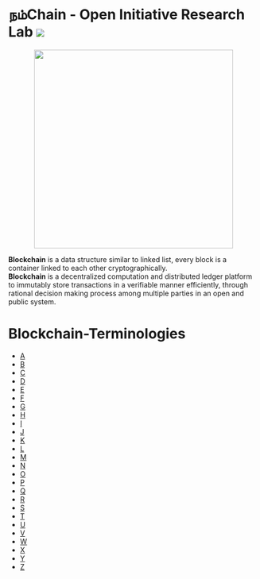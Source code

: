 # நம்Chain - Open Initiative Research Lab ![](https://img.shields.io/badge/Project-Nam-ff69b4.svg)

<p align="center">
<img src="https://1.bp.blogspot.com/-Q06fUm3POXI/X6EgaglaGXI/AAAAAAAAAoY/BfsHO6P5-bAz05Efl7EFLrdxDzU7yTiYgCLcBGAsYHQ/s1080/BCT-0.jpg" width="400" align="center">
</p>  

<b>Blockchain</b> is a data structure similar to linked list, every block is a container linked to each other cryptographically. <br/>
<b>Blockchain</b> is a decentralized computation and distributed ledger platform to immutably store transactions in a verifiable manner efficiently, through rational decision making process among multiple parties in an open and public system.

# Blockchain-Terminologies

- [A](A)
- [B](B)
- [C](C)
- [D](D)
- [E](E)
- [F](F) 
- [G](G) 
- [H](H)
- [I](I) 
- [J](J)
- [K](K) 
- [L](L)
- [M](M)
- [N](N)
- [O](O) 
- [P](P)
- [Q](Q) 
- [R](R)
- [S](S) 
- [T](T) 
- [U](U) 
- [V](V) 
- [W](W)
- [X](X) 
- [Y](Y) 
- [Z](Z)
